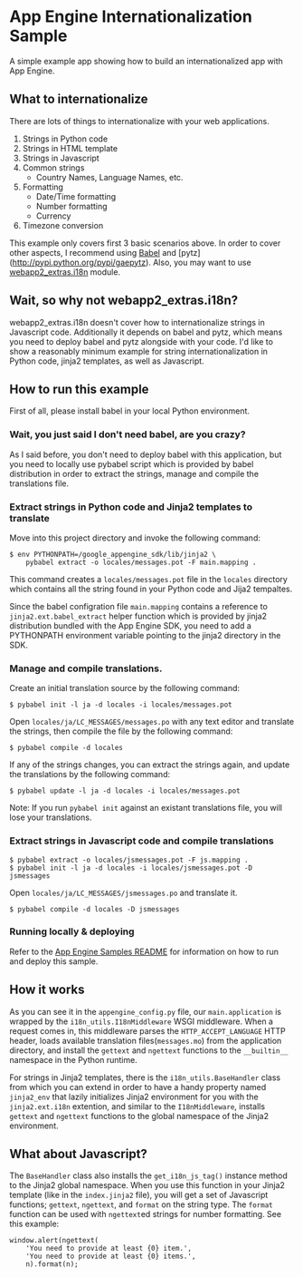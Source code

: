 # App Engine Internationalization Sample

A simple example app showing how to build an internationalized app
with App Engine.

## What to internationalize

There are lots of things to internationalize with your web
applications.

1.  Strings in Python code
2.  Strings in HTML template
3.  Strings in Javascript
4.  Common strings
    - Country Names, Language Names, etc.
5.  Formatting
    - Date/Time formatting
    - Number formatting
    - Currency
6.  Timezone conversion

This example only covers first 3 basic scenarios above. In order to
cover other aspects, I recommend using
[Babel](http://babel.edgewall.org/) and [pytz]
(http://pypi.python.org/pypi/gaepytz). Also, you may want to use
[webapp2_extras.i18n](http://webapp-improved.appspot.com/tutorials/i18n.html)
module.

## Wait, so why not webapp2_extras.i18n?

webapp2_extras.i18n doesn't cover how to internationalize strings in
Javascript code. Additionally it depends on babel and pytz, which
means you need to deploy babel and pytz alongside with your code. I'd
like to show a reasonably minimum example for string
internationalization in Python code, jinja2 templates, as well as
Javascript.

## How to run this example

First of all, please install babel in your local Python environment.

### Wait, you just said I don't need babel, are you crazy?

As I said before, you don't need to deploy babel with this
application, but you need to locally use pybabel script which is
provided by babel distribution in order to extract the strings, manage
and compile the translations file.

### Extract strings in Python code and Jinja2 templates to translate

Move into this project directory and invoke the following command:

    $ env PYTHONPATH=/google_appengine_sdk/lib/jinja2 \
        pybabel extract -o locales/messages.pot -F main.mapping .

This command creates a `locales/messages.pot` file in the `locales`
directory which contains all the string found in your Python code and
Jija2 tempaltes.

Since the babel configration file `main.mapping` contains a reference
to `jinja2.ext.babel_extract` helper function which is provided by
jinja2 distribution bundled with the App Engine SDK, you need to add a
PYTHONPATH environment variable pointing to the jinja2 directory in
the SDK.

### Manage and compile translations.

Create an initial translation source by the following command:

    $ pybabel init -l ja -d locales -i locales/messages.pot

Open `locales/ja/LC_MESSAGES/messages.po` with any text editor and
translate the strings, then compile the file by the following command:

    $ pybabel compile -d locales

If any of the strings changes, you can extract the strings again, and
update the translations by the following command:

    $ pybabel update -l ja -d locales -i locales/messages.pot

Note: If you run `pybabel init` against an existant translations file,
you will lose your translations.


### Extract strings in Javascript code and compile translations

    $ pybabel extract -o locales/jsmessages.pot -F js.mapping .
    $ pybabel init -l ja -d locales -i locales/jsmessages.pot -D jsmessages

Open `locales/ja/LC_MESSAGES/jsmessages.po` and translate it.

    $ pybabel compile -d locales -D jsmessages

### Running locally & deploying

Refer to the [App Engine Samples README](../README.md) for information on how to run and deploy this sample.

## How it works

As you can see it in the `appengine_config.py` file, our
`main.application` is wrapped by the `i18n_utils.I18nMiddleware` WSGI
middleware. When a request comes in, this middleware parses the
`HTTP_ACCEPT_LANGUAGE` HTTP header, loads available translation
files(`messages.mo`) from the application directory, and install the
`gettext` and `ngettext` functions to the `__builtin__` namespace in
the Python runtime.

For strings in Jinja2 templates, there is the `i18n_utils.BaseHandler`
class from which you can extend in order to have a handy property
named `jinja2_env` that lazily initializes Jinja2 environment for you
with the `jinja2.ext.i18n` extention, and similar to the
`I18nMiddleware`, installs `gettext` and `ngettext` functions to the
global namespace of the Jinja2 environment.

## What about Javascript?

The `BaseHandler` class also installs the `get_i18n_js_tag()` instance
method to the Jinja2 global namespace. When you use this function in
your Jinja2 template (like in the `index.jinja2` file), you will get a
set of Javascript functions; `gettext`, `ngettext`, and `format` on
the string type. The `format` function can be used with `ngettext`ed
strings for number formatting. See this example:

    window.alert(ngettext(
        'You need to provide at least {0} item.',
        'You need to provide at least {0} items.',
        n).format(n);
